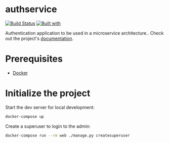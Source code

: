 # authservice

[![Build Status](https://travis-ci.org/kiranmah/authservice.svg?branch=master)](https://travis-ci.org/kiranmah/authservice)
[![Built with](https://img.shields.io/badge/Built_with-Cookiecutter_Django_Rest-F7B633.svg)](https://github.com/agconti/cookiecutter-django-rest)

Authentication application to be used in a microservice architecture.. Check out the project's [documentation](http://kiranmah.github.io/authservice/).

# Prerequisites

- [Docker](https://docs.docker.com/docker-for-mac/install/)

# Initialize the project

Start the dev server for local development:

```bash
docker-compose up
```

Create a superuser to login to the admin:

```bash
docker-compose run --rm web ./manage.py createsuperuser
```
